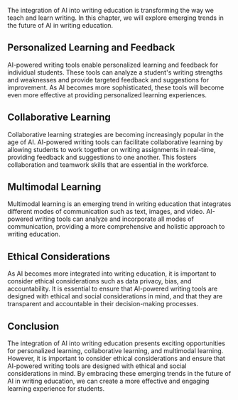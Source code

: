 
The integration of AI into writing education is transforming the way we teach and learn writing. In this chapter, we will explore emerging trends in the future of AI in writing education.

Personalized Learning and Feedback
----------------------------------

AI-powered writing tools enable personalized learning and feedback for individual students. These tools can analyze a student's writing strengths and weaknesses and provide targeted feedback and suggestions for improvement. As AI becomes more sophisticated, these tools will become even more effective at providing personalized learning experiences.

Collaborative Learning
----------------------

Collaborative learning strategies are becoming increasingly popular in the age of AI. AI-powered writing tools can facilitate collaborative learning by allowing students to work together on writing assignments in real-time, providing feedback and suggestions to one another. This fosters collaboration and teamwork skills that are essential in the workforce.

Multimodal Learning
-------------------

Multimodal learning is an emerging trend in writing education that integrates different modes of communication such as text, images, and video. AI-powered writing tools can analyze and incorporate all modes of communication, providing a more comprehensive and holistic approach to writing education.

Ethical Considerations
----------------------

As AI becomes more integrated into writing education, it is important to consider ethical considerations such as data privacy, bias, and accountability. It is essential to ensure that AI-powered writing tools are designed with ethical and social considerations in mind, and that they are transparent and accountable in their decision-making processes.

Conclusion
----------

The integration of AI into writing education presents exciting opportunities for personalized learning, collaborative learning, and multimodal learning. However, it is important to consider ethical considerations and ensure that AI-powered writing tools are designed with ethical and social considerations in mind. By embracing these emerging trends in the future of AI in writing education, we can create a more effective and engaging learning experience for students.
